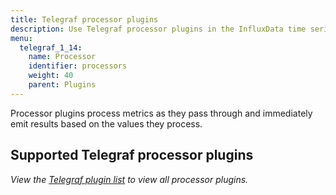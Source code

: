 ```yaml
---
title: Telegraf processor plugins
description: Use Telegraf processor plugins in the InfluxData time series platform to process metrics and emit results based on the values processed.
menu:
  telegraf_1_14:
    name: Processor
    identifier: processors
    weight: 40
    parent: Plugins
---
```


Processor plugins process metrics as they pass through and immediately emit results based on the values they process.

## Supported Telegraf processor plugins
_View the [Telegraf plugin list](/telegraf/v1.14/plugins/plugin-list/) to view all processor plugins._
